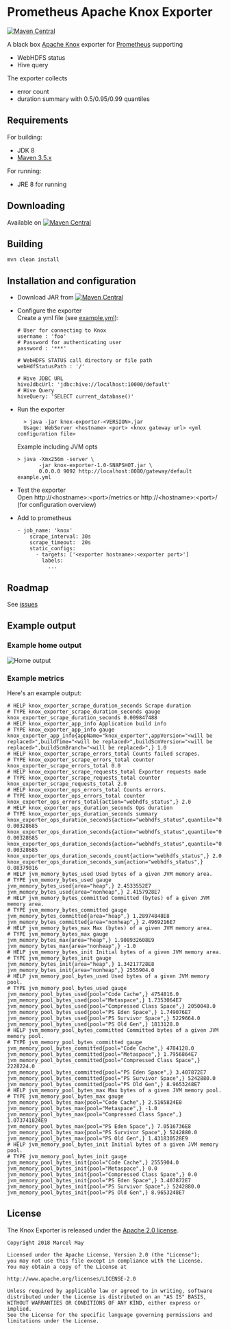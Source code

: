 Prometheus Apache Knox Exporter
=======

[![Maven Central](https://img.shields.io/maven-central/v/de.m3y.prometheus.exporter.knox/knox-exporter.svg?style=flat-square)](http://search.maven.org/#search%7Cga%7C1%7Cg%3A%22de.m3y.prometheus.exporter.knox%22%20AND%20a%3A%22knox-exporter%22)

A black box [Apache Knox](http://knox.apache.org) exporter for [Prometheus](https://prometheus.io/) supporting
* WebHDFS status 
* Hive query
    
The exporter collects 
* error count 
* duration summary with 0.5/0.95/0.99 quantiles

## Requirements
For building:
* JDK 8
* [Maven 3.5.x](http://maven.apache.org)

For running:
* JRE 8 for running

## Downloading

Available on [![Maven Central](https://img.shields.io/maven-central/v/de.m3y.prometheus.exporter.knox/knox-exporter.svg?style=flat-square)](http://search.maven.org/#search%7Cga%7C1%7Cg%3A%22de.m3y.prometheus.exporter.knox%22%20AND%20a%3A%22knox-exporter%22)

## Building

```mvn clean install```

## Installation and configuration

* Download JAR from [![Maven Central](https://img.shields.io/maven-central/v/de.m3y.prometheus.exporter.knox/knox-exporter.svg?style=flat-square)](http://search.maven.org/#search%7Cga%7C1%7Cg%3A%22de.m3y.prometheus.exporter.knox%22%20AND%20a%3A%22knox-exporter%22)

* Configure the exporter     
  Create a yml file (see [example.yml](example.yml)):
  ```
  # User for connecting to Knox
  username : 'foo'
  # Password for authenticating user
  password : '***'
  
  # WebHDFS STATUS call directory or file path
  webHdfStatusPath : '/'
  
  # Hive JDBC URL
  hiveJdbcUrl: 'jdbc:hive://localhost:10000/default'
  # Hive Query
  hiveQuery: 'SELECT current_database()'
  ```
 
* Run the exporter
  ```
    > java -jar knox-exporter-<VERSION>.jar
    Usage: WebServer <hostname> <port> <knox gateway url> <yml configuration file>
  ```
  Example including JVM opts
  ```
  > java -Xmx256m -server \
         -jar knox-exporter-1.0-SNAPSHOT.jar \
         0.0.0.0 9092 http://localhost:8080/gateway/default example.yml
  ```
  
* Test the exporter  
  Open http://\<hostname>:\<port>/metrics or http://\<hostname>:\<port>/ (for configuration overview)
   
* Add to prometheus
  ```
  - job_name: 'knox'
      scrape_interval: 30s
      scrape_timeout:  20s
      static_configs:
        - targets: ['<exporter hostname>:<exporter port>']
          labels:
            ...
  ```

## Roadmap

See [issues](../../issues)

## Example output

### Example home output

![Home output](apache_knox_exporter_home.png)

### Example metrics
Here's an example output:

```
# HELP knox_exporter_scrape_duration_seconds Scrape duration
# TYPE knox_exporter_scrape_duration_seconds gauge
knox_exporter_scrape_duration_seconds 0.009847488
# HELP knox_exporter_app_info Application build info
# TYPE knox_exporter_app_info gauge
knox_exporter_app_info{appName="knox_exporter",appVersion="<will be replaced>",buildTime="<will be replaced>",buildScmVersion="<will be replaced>",buildScmBranch="<will be replaced>",} 1.0
# HELP knox_exporter_scrape_errors_total Counts failed scrapes.
# TYPE knox_exporter_scrape_errors_total counter
knox_exporter_scrape_errors_total 0.0
# HELP knox_exporter_scrape_requests_total Exporter requests made
# TYPE knox_exporter_scrape_requests_total counter
knox_exporter_scrape_requests_total 2.0
# HELP knox_exporter_ops_errors_total Counts errors.
# TYPE knox_exporter_ops_errors_total counter
knox_exporter_ops_errors_total{action="webhdfs_status",} 2.0
# HELP knox_exporter_ops_duration_seconds Ops duration
# TYPE knox_exporter_ops_duration_seconds summary
knox_exporter_ops_duration_seconds{action="webhdfs_status",quantile="0.5",} 0.00328685
knox_exporter_ops_duration_seconds{action="webhdfs_status",quantile="0.95",} 0.00328685
knox_exporter_ops_duration_seconds{action="webhdfs_status",quantile="0.99",} 0.00328685
knox_exporter_ops_duration_seconds_count{action="webhdfs_status",} 2.0
knox_exporter_ops_duration_seconds_sum{action="webhdfs_status",} 0.08379816
# HELP jvm_memory_bytes_used Used bytes of a given JVM memory area.
# TYPE jvm_memory_bytes_used gauge
jvm_memory_bytes_used{area="heap",} 2.4533552E7
jvm_memory_bytes_used{area="nonheap",} 2.4157928E7
# HELP jvm_memory_bytes_committed Committed (bytes) of a given JVM memory area.
# TYPE jvm_memory_bytes_committed gauge
jvm_memory_bytes_committed{area="heap",} 1.28974848E8
jvm_memory_bytes_committed{area="nonheap",} 2.4969216E7
# HELP jvm_memory_bytes_max Max (bytes) of a given JVM memory area.
# TYPE jvm_memory_bytes_max gauge
jvm_memory_bytes_max{area="heap",} 1.908932608E9
jvm_memory_bytes_max{area="nonheap",} -1.0
# HELP jvm_memory_bytes_init Initial bytes of a given JVM memory area.
# TYPE jvm_memory_bytes_init gauge
jvm_memory_bytes_init{area="heap",} 1.34217728E8
jvm_memory_bytes_init{area="nonheap",} 2555904.0
# HELP jvm_memory_pool_bytes_used Used bytes of a given JVM memory pool.
# TYPE jvm_memory_pool_bytes_used gauge
jvm_memory_pool_bytes_used{pool="Code Cache",} 4754816.0
jvm_memory_pool_bytes_used{pool="Metaspace",} 1.7353064E7
jvm_memory_pool_bytes_used{pool="Compressed Class Space",} 2050048.0
jvm_memory_pool_bytes_used{pool="PS Eden Space",} 1.749076E7
jvm_memory_pool_bytes_used{pool="PS Survivor Space",} 5229664.0
jvm_memory_pool_bytes_used{pool="PS Old Gen",} 1813128.0
# HELP jvm_memory_pool_bytes_committed Committed bytes of a given JVM memory pool.
# TYPE jvm_memory_pool_bytes_committed gauge
jvm_memory_pool_bytes_committed{pool="Code Cache",} 4784128.0
jvm_memory_pool_bytes_committed{pool="Metaspace",} 1.7956864E7
jvm_memory_pool_bytes_committed{pool="Compressed Class Space",} 2228224.0
jvm_memory_pool_bytes_committed{pool="PS Eden Space",} 3.407872E7
jvm_memory_pool_bytes_committed{pool="PS Survivor Space",} 5242880.0
jvm_memory_pool_bytes_committed{pool="PS Old Gen",} 8.9653248E7
# HELP jvm_memory_pool_bytes_max Max bytes of a given JVM memory pool.
# TYPE jvm_memory_pool_bytes_max gauge
jvm_memory_pool_bytes_max{pool="Code Cache",} 2.5165824E8
jvm_memory_pool_bytes_max{pool="Metaspace",} -1.0
jvm_memory_pool_bytes_max{pool="Compressed Class Space",} 1.073741824E9
jvm_memory_pool_bytes_max{pool="PS Eden Space",} 7.0516736E8
jvm_memory_pool_bytes_max{pool="PS Survivor Space",} 5242880.0
jvm_memory_pool_bytes_max{pool="PS Old Gen",} 1.431830528E9
# HELP jvm_memory_pool_bytes_init Initial bytes of a given JVM memory pool.
# TYPE jvm_memory_pool_bytes_init gauge
jvm_memory_pool_bytes_init{pool="Code Cache",} 2555904.0
jvm_memory_pool_bytes_init{pool="Metaspace",} 0.0
jvm_memory_pool_bytes_init{pool="Compressed Class Space",} 0.0
jvm_memory_pool_bytes_init{pool="PS Eden Space",} 3.407872E7
jvm_memory_pool_bytes_init{pool="PS Survivor Space",} 5242880.0
jvm_memory_pool_bytes_init{pool="PS Old Gen",} 8.9653248E7
```
## License

The Knox Exporter is released under the [Apache 2.0 license](LICENSE).

```
Copyright 2018 Marcel May

Licensed under the Apache License, Version 2.0 (the "License");
you may not use this file except in compliance with the License.
You may obtain a copy of the License at

http://www.apache.org/licenses/LICENSE-2.0

Unless required by applicable law or agreed to in writing, software
distributed under the License is distributed on an "AS IS" BASIS,
WITHOUT WARRANTIES OR CONDITIONS OF ANY KIND, either express or implied.
See the License for the specific language governing permissions and
limitations under the License.
```
